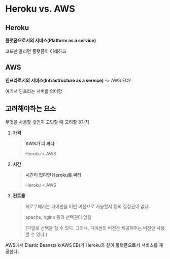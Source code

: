 # Heroku vs. AWS

## Heroku

**플랫폼으로서의 서비스(Platform as a service)**

코드만 올리면 플랫폼이 이해하고 



## AWS

**인프라로서의 서비스(Infrastructure as a service)** -> AWS EC2

여기서 인프라는 서버를 의미함



## 고려해야하는 요소

무엇을 사용할 것인지 고민할 때 고려할 3가지

1. **가격**

   > **AWS가 더 싸다**
   >
   > Heroku > AWS

   

2. **시간**

   > **시간이 없다면 Heroku를 써라**
   >
   > Heroku < AWS

   

3. **컨트롤**

   > 헤로쿠에서는 파이썬을 어떤 버전으로 사용할지 등의 결정권이 없다.
   >
   > apache, nginx 등의 선택권이 없음
   >
   > (파일로 선택을 할 수 있다. 그러나, 파이썬의 버전은 제공해주는 버전만 사용할 수 있다.)



AWS에서 Elastic Beanstalk(AWS EB)가 Heroku와 같이 플랫폼으로서 서비스를 제공한다.
